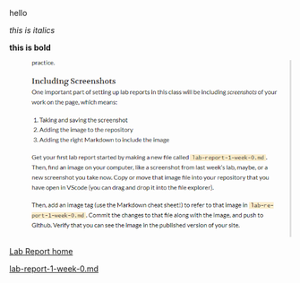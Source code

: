 hello

*this is italics*

**this is bold**


![screenshot](screenshotlab0.png)

[Lab Report home](https://zixiancai.github.io/cse15l-lab-reports/)

[lab-report-1-week-0.md](https://github.com/zixiancai/cse15l-lab-reports/blob/326c4d372a10205f9a9999245220472f22d29d8c/lab-report-1-week-0.html)
